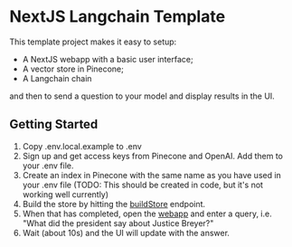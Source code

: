 # NextJS Langchain Template

This template project makes it easy to setup:

* A NextJS webapp with a basic user interface;
* A vector store in Pinecone;
* A Langchain chain

and then to send a question to your model and display results in the UI.

## Getting Started

1. Copy .env.local.example to .env
1. Sign up and get access keys from Pinecone and OpenAI. Add them to your .env file.
1. Create an index in Pinecone with the same name as you have used in your .env file (TODO: This should be created in code, but it's not working well currently)
1. Build the store by hitting the [buildStore](http://localhost:3000/api/buildStore) endpoint.
1. When that has completed, open the [webapp](http://localhost:3000) and enter a query, i.e. "What did the president say about Justice Breyer?"
1. Wait (about 10s) and the UI will update with the answer.
